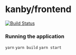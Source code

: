 # kanby/frontend

[![Build Status](https://circleci.com/gh/kanby/frontend.png)](https://circleci.com/gh/kanby/frontend)

### Running the application

`yarn`
`yarn build`
`yarn start`

